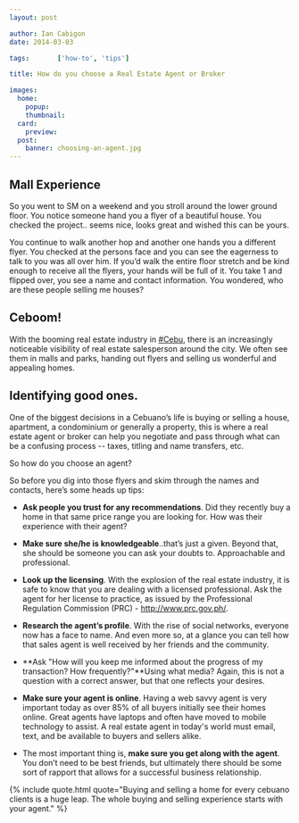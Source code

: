 ```yaml
---
layout: post

author: Ian Cabigon
date: 2014-03-03

tags:		['how-to', 'tips']

title: How do you choose a Real Estate Agent or Broker 

images:
  home:
    popup: 
    thumbnail: 
  card:
    preview: 
  post:
    banner: choosing-an-agent.jpg
---
```


## Mall Experience
So you went to SM on a weekend and you stroll around the lower ground floor. You notice someone hand you a flyer of a beautiful house. You checked the project.. seems nice, looks great and wished this can be yours. 

You continue to walk another hop and another one hands you a different flyer. You checked at the persons face and you can see the eagerness to talk to you was all over him. If you’d walk the entire floor stretch and be kind enough to receive all the flyers, your hands will be full of it. You take 1 and flipped over, you see a name and contact information. You wondered, who are these people selling me houses?

## Ceboom!
With the booming real estate industry in <a href="https://www.facebook.com/hashtag/cebu" target="_blank">#Cebu</a>, there is an increasingly noticeable visibility of real estate salesperson around the city. We often see them in malls and parks, handing out flyers and selling us wonderful and appealing homes. 

## Identifying good ones.
One of the biggest decisions in a Cebuano’s life is buying or selling a house, apartment, a condominium or generally a property, this is where a real estate agent or broker can help you negotiate and pass through what can be a confusing process -- taxes, titling and name transfers, etc.

So how do you choose an agent?

So before you dig into those flyers and skim through the names and contacts, here’s some heads up tips:

- **Ask people you trust for any recommendations**. Did they recently buy a home in that same price range you are looking for. How was their experience with their agent? 

- **Make sure she/he is knowledgeable**..that’s just a given. Beyond that, she should be someone you can ask your doubts to. Approachable and professional.

- **Look up the licensing**. With the explosion of the real estate industry, it is safe to know that you are dealing with a licensed professional. Ask the agent for her license to practice, as issued by the Professional Regulation Commission (PRC) - <a href="http://www.prc.gov.ph/" target="_blank">http://www.prc.gov.ph/</a>.

- **Research the agent’s profile**. With the rise of social networks, everyone now has a face to name. And even more so, at a glance you can tell how that sales agent is well received by her friends and the community. 

- **Ask "How will you keep me informed about the progress of my transaction? How frequently?"**Using what media? Again, this is not a question with a correct answer, but that one reflects your desires.

- **Make sure your agent is online**. Having a web savvy agent is very important today as over 85% of all buyers initially see their homes online. Great agents have laptops and often have moved to mobile technology to assist. A real estate agent in today's world must email, text, and be available to buyers and sellers alike.

- The most important thing is, **make sure you get along with the agent**. You don’t need to be best friends, but ultimately there should be some sort of rapport that allows for a successful business relationship.

{% include quote.html quote="Buying and selling a home for every cebuano clients is a huge leap. The whole buying and selling experience starts with your agent." %}
